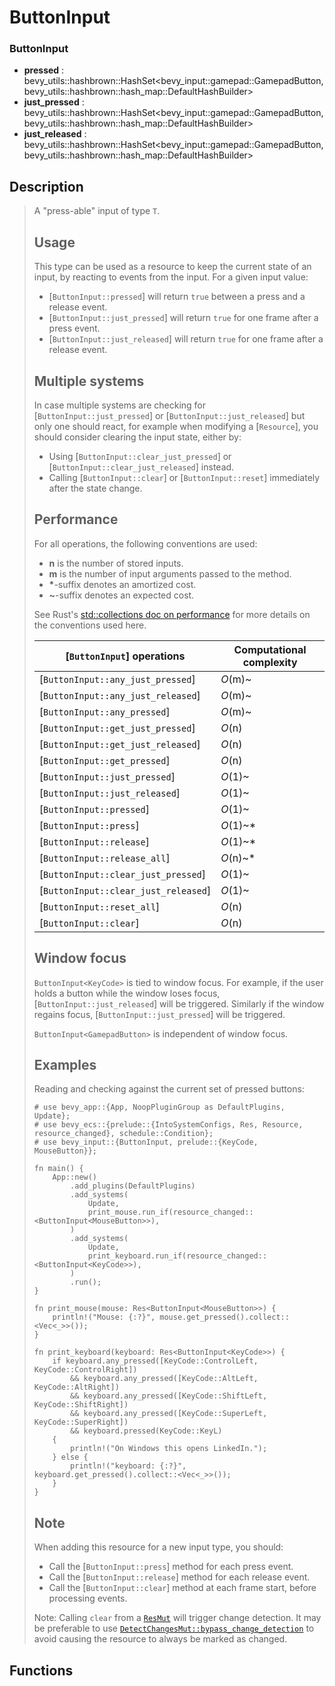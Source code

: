 # ButtonInput<GamepadButton>

### ButtonInput

- **pressed** : bevy\_utils::hashbrown::HashSet<bevy\_input::gamepad::GamepadButton, bevy\_utils::hashbrown::hash\_map::DefaultHashBuilder>
- **just\_pressed** : bevy\_utils::hashbrown::HashSet<bevy\_input::gamepad::GamepadButton, bevy\_utils::hashbrown::hash\_map::DefaultHashBuilder>
- **just\_released** : bevy\_utils::hashbrown::HashSet<bevy\_input::gamepad::GamepadButton, bevy\_utils::hashbrown::hash\_map::DefaultHashBuilder>

## Description

>  A "press-able" input of type `T`.
> 
>  ## Usage
> 
>  This type can be used as a resource to keep the current state of an input, by reacting to
>  events from the input. For a given input value:
> 
>  * [`ButtonInput::pressed`] will return `true` between a press and a release event.
>  * [`ButtonInput::just_pressed`] will return `true` for one frame after a press event.
>  * [`ButtonInput::just_released`] will return `true` for one frame after a release event.
> 
>  ## Multiple systems
> 
>  In case multiple systems are checking for [`ButtonInput::just_pressed`] or [`ButtonInput::just_released`]
>  but only one should react, for example when modifying a
>  [`Resource`], you should consider clearing the input state, either by:
> 
>  * Using [`ButtonInput::clear_just_pressed`] or [`ButtonInput::clear_just_released`] instead.
>  * Calling [`ButtonInput::clear`] or [`ButtonInput::reset`] immediately after the state change.
> 
>  ## Performance
> 
>  For all operations, the following conventions are used:
>  - **n** is the number of stored inputs.
>  - **m** is the number of input arguments passed to the method.
>  - **\***-suffix denotes an amortized cost.
>  - **~**-suffix denotes an expected cost.
> 
>  See Rust's [std::collections doc on performance](https://doc.rust-lang.org/std/collections/index.html#performance) for more details on the conventions used here.
> 
>  | **[`ButtonInput`] operations**          | **Computational complexity** |
>  |-----------------------------------|------------------------------------|
>  | [`ButtonInput::any_just_pressed`]       | *O*(m)~                      |
>  | [`ButtonInput::any_just_released`]      | *O*(m)~                      |
>  | [`ButtonInput::any_pressed`]            | *O*(m)~                      |
>  | [`ButtonInput::get_just_pressed`]       | *O*(n)                       |
>  | [`ButtonInput::get_just_released`]      | *O*(n)                       |
>  | [`ButtonInput::get_pressed`]            | *O*(n)                       |
>  | [`ButtonInput::just_pressed`]           | *O*(1)~                      |
>  | [`ButtonInput::just_released`]          | *O*(1)~                      |
>  | [`ButtonInput::pressed`]                | *O*(1)~                      |
>  | [`ButtonInput::press`]                  | *O*(1)~*                     |
>  | [`ButtonInput::release`]                | *O*(1)~*                     |
>  | [`ButtonInput::release_all`]            | *O*(n)~*                     |
>  | [`ButtonInput::clear_just_pressed`]     | *O*(1)~                      |
>  | [`ButtonInput::clear_just_released`]    | *O*(1)~                      |
>  | [`ButtonInput::reset_all`]              | *O*(n)                       |
>  | [`ButtonInput::clear`]                  | *O*(n)                       |
> 
>  ## Window focus
> 
>  `ButtonInput<KeyCode>` is tied to window focus. For example, if the user holds a button
>  while the window loses focus, [`ButtonInput::just_released`] will be triggered. Similarly if the window
>  regains focus, [`ButtonInput::just_pressed`] will be triggered.
> 
>  `ButtonInput<GamepadButton>` is independent of window focus.
> 
>  ## Examples
> 
>  Reading and checking against the current set of pressed buttons:
>  ```no_run
>  # use bevy_app::{App, NoopPluginGroup as DefaultPlugins, Update};
>  # use bevy_ecs::{prelude::{IntoSystemConfigs, Res, Resource, resource_changed}, schedule::Condition};
>  # use bevy_input::{ButtonInput, prelude::{KeyCode, MouseButton}};
> 
>  fn main() {
>      App::new()
>          .add_plugins(DefaultPlugins)
>          .add_systems(
>              Update,
>              print_mouse.run_if(resource_changed::<ButtonInput<MouseButton>>),
>          )
>          .add_systems(
>              Update,
>              print_keyboard.run_if(resource_changed::<ButtonInput<KeyCode>>),
>          )
>          .run();
>  }
> 
>  fn print_mouse(mouse: Res<ButtonInput<MouseButton>>) {
>      println!("Mouse: {:?}", mouse.get_pressed().collect::<Vec<_>>());
>  }
> 
>  fn print_keyboard(keyboard: Res<ButtonInput<KeyCode>>) {
>      if keyboard.any_pressed([KeyCode::ControlLeft, KeyCode::ControlRight])
>          && keyboard.any_pressed([KeyCode::AltLeft, KeyCode::AltRight])
>          && keyboard.any_pressed([KeyCode::ShiftLeft, KeyCode::ShiftRight])
>          && keyboard.any_pressed([KeyCode::SuperLeft, KeyCode::SuperRight])
>          && keyboard.pressed(KeyCode::KeyL)
>      {
>          println!("On Windows this opens LinkedIn.");
>      } else {
>          println!("keyboard: {:?}", keyboard.get_pressed().collect::<Vec<_>>());
>      }
>  }
>  ```
> 
>  ## Note
> 
>  When adding this resource for a new input type, you should:
> 
>  * Call the [`ButtonInput::press`] method for each press event.
>  * Call the [`ButtonInput::release`] method for each release event.
>  * Call the [`ButtonInput::clear`] method at each frame start, before processing events.
> 
>  Note: Calling `clear` from a [`ResMut`] will trigger change detection.
>  It may be preferable to use [`DetectChangesMut::bypass_change_detection`]
>  to avoid causing the resource to always be marked as changed.
> 
>  [`ResMut`]: bevy_ecs::system::ResMut
>  [`DetectChangesMut::bypass_change_detection`]: bevy_ecs::change_detection::DetectChangesMut::bypass_change_detection

## Functions

